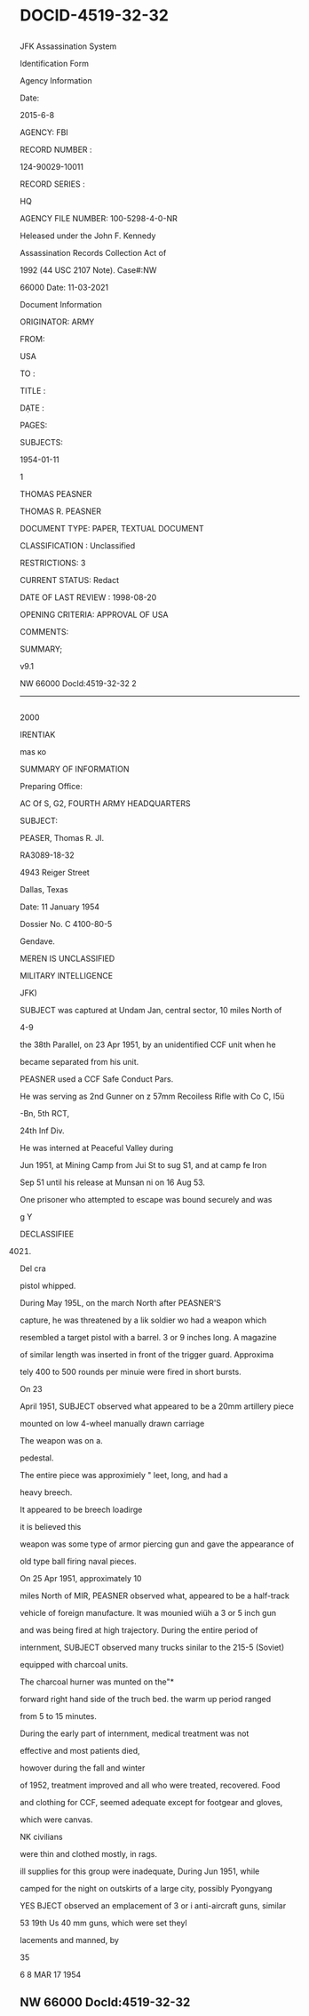 # DOCID-4519-32-32

##
JFK Assassination System

Identification Form

Agency Information

Date:

2015-6-8

AGENCY: FBI

RECORD NUMBER :

124-90029-10011

RECORD SERIES :

HQ

AGENCY FILE NUMBER: 100-5298-4-0-NR

Heleased under the John F. Kennedy

Assassination Records Collection Act of

1992 (44 USC 2107 Note). Case#:NW

66000 Date: 11-03-2021

Document Information

ORIGINATOR: ARMY

FROM:

USA

TO :

TITLE :

DẠTE :

PAGES:

SUBJECTS:

1954-01-11

1

THOMAS PEASNER

THOMAS R. PEASNER

DOCUMENT TYPE: PAPER, TEXTUAL DOCUMENT

CLASSIFICATION : Unclassified

RESTRICTIONS: 3

CURRENT STATUS: Redact

DATE OF LAST REVIEW : 1998-08-20

OPENING CRITERIA: APPROVAL OF USA

COMMENTS:

SUMMARY;

v9.1

NW 66000 Docld:4519-32-32
2

---

##
2000

IRENTIAK

mas ко

SUMMARY OF INFORMATION

Preparing Office:

AC Of S, G2, FOURTH ARMY HEADQUARTERS

SUBJECT:

PEASER, Thomas R. JI.

RA3089-18-32

4943 Reiger Street

Dallas, Texas

Date: 11 January 1954

Dossier No. C 4100-80-5

Gendave.

MEREN IS UNCLASSIFIED

MILITARY INTELLIGENCE

JFK)

SUBJECT was captured at Undam Jan, central sector, 10 miles North of

4-9

the 38th Parallel, on 23 Apr 1951, by an unidentified CCF unit when he

became separated from his unit.

PEASNER used a CCF Safe Conduct Pars.

He was serving as 2nd Gunner on z 57mm Recoiless Rifle with Co C, I5ü

-Bn, 5th RCT,

24th Inf Div.

He was interned at Peaceful Valley during

Jun 1951, at Mining Camp from Jui St to sug S1, and at camp fe Iron

Sep 51 until his release at Munsan ni on 16 Aug 53.

One prisoner who attempted to escape was bound securely and was

g Y

DECLASSIFIEE

4021.

Del cra

pistol whipped.

During May 195L, on the march North after PEASNER'S

capture, he was threatened by a lik soldier wo had a weapon which

resembled a target pistol with a barrel. 3 or 9 inches long. A magazine

of similar length was inserted in front of the trigger guard. Approxima

tely 400 to 500 rounds per minuie were fired in short bursts.

On 23

April 1951, SUBJECT observed what appeared to be a 20mm artillery piece

mounted on low 4-wheel manually drawn carriage

The weapon was on a.

pedestal.

The entire piece was approximiely " leet, long, and had a

heavy breech.

It appeared to be breech loadirge

it is believed this

weapon was some type of armor piercing gun and gave the appearance of

old type ball firing naval pieces.

On 25 Apr 1951, approximately 10

miles North of MIR, PEASNER observed what, appeared to be a half-track

vehicle of foreign manufacture. It was mounied wiüh a 3 or 5 inch gun

and was being fired at high trajectory. During the entire period of

internment, SUBJECT observed many trucks sinilar to the 215-5 (Soviet)

equipped with charcoal units.

The charcoal hurner was munted on the"*

forward right hand side of the truch bed. the warm up period ranged

from 5 to 15 minutes.

During the early part of internment, medical treatment was not

effective and most patients died,

howover during the fall and winter

of 1952, treatment improved and all who were treated, recovered. Food

and clothing for CCF, seemed adequate except for footgear and gloves,

which were canvas.

NK civilians

were thin and clothed mostly, in rags.

ill supplies for this group were inadequate, During Jun 1951, while

camped for the night on outskirts of a large city, possibly Pyongyang

YES BJECT observed an emplacement of 3 or i anti-aircraft guns, similar

53 19th Us 40 mm guns, which were set theyl

lacements and manned, by

35

6 8 MAR 17 1954

NW 66000 Docld:4519-32-32
---

